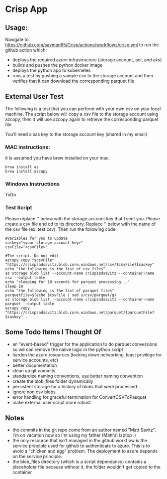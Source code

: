 # Crisp App

## Usage:
Navigate to https://github.com/savman65/Crisp/actions/workflows/crisp.yml to run the github action which:
- deploys the required azure infrastructure (storage account, acr, and aks)
- builds and pushes the python docker image
- deploys the python app to kubernetes
- runs a test by pushing a sample csv to the storage account and then verifies that it can download the corresponding parquet file

## External User Test
The following is a test that you can perform with your own csv on your local machine. The script below will copy a csv file to the storage account using azcopy, then it will use azcopy again to retrieve the corresponding parquet file

You'll need a sas key to the storage account key (shared in my email)


### MAC instructions:
it is assumed you have brew installed on your mac. 

```
brew install az
brew install azcopy
```

### Windows Instructions
ToDo

### Test Script
Please replace '<your-storage-account-key>' below with the storage account key that I sent you.
Please create a csv file and cd to its directory. Replace '<csvFile>' below with the name of the csv file (ex: test.csv). Then run the following code

```
#Variables for you to update
saskey="<your-storage-account-key>"
csvFile="<csvFile>"

#The script. Do not edit
azcopy copy "$csvFile" "https://crispsadsavitz.blob.core.windows.net/csv/$csvFile?$saskey"
echo "the following is the list of csv files"
az storage blob list --account-name crispsadsavitz --container-name csv --output table
echo "sleeping for 10 seconds for parquet processing..."
sleep 10
echo "the following is the list of parquet files"
parquetFile=$(echo $csvFile | sed s/csv/parquet/g)
az storage blob list --account-name crispsadsavitz --container-name parquet --output table
azcopy copy "https://crispsadsavitz.blob.core.windows.net/parquet/$parquetFile?$saskey" .

```

## Some Todo Items I Thought Of
- an "event-based" trigger for the application to do parquet conversions so we can remove the naiive logic in the python script
- harden the azure resources (locking down networking, least privilege for service accounts, etc)
- better documentation
- clean up git commits
- standardize naming conventions, use better naming convention
- create the blob_files folder dynamically
- persistent storage for a history of blobs that were processed
- ignore non csv blobs
- error handling for graceful termination for ConvertCSVToPasquet
- make external user script more robust


## Notes
- the commits in the git repo come from an author named "Matt Savitz". I'm on vacation now so I'm using my father (Matt's) laptop :)
- the only resource that isn't managed in the github workflow is the service principle used for github to authenticate to azure. This is to avoid a "chicken and egg" problem. The deployment to azure depends on the service principle.
- the blob_files directory (which is a script dependancy) contains a placeholder file because without it, the folder wouldn't get copied to the container
